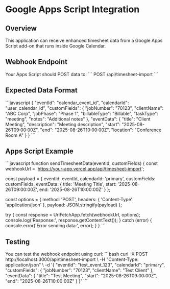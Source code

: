 # Google Apps Script Integration

## Overview
This application can receive enhanced timesheet data from a Google Apps Script add-on that runs inside Google Calendar.

## Webhook Endpoint
Your Apps Script should POST data to:
\`\`\`
POST /api/timesheet-import
\`\`\`

## Expected Data Format
\`\`\`javascript
{
  "eventId": "calendar_event_id",
  "calendarId": "user_calendar_id", 
  "customFields": {
    "jobNumber": "70123",
    "clientName": "ABC Corp",
    "jobPhase": "Phase 1",
    "billableType": "Billable",
    "taskType": "meeting",
    "notes": "Additional notes"
  },
  "eventData": {
    "title": "Client Meeting",
    "description": "Meeting description",
    "start": "2025-08-26T09:00:00Z",
    "end": "2025-08-26T10:00:00Z",
    "location": "Conference Room A"
  }
}
\`\`\`

## Apps Script Example
\`\`\`javascript
function sendTimesheetData(eventId, customFields) {
  const webhookUrl = 'https://your-app.vercel.app/api/timesheet-import';
  
  const payload = {
    eventId: eventId,
    calendarId: 'primary',
    customFields: customFields,
    eventData: {
      title: 'Meeting Title',
      start: '2025-08-26T09:00:00Z',
      end: '2025-08-26T10:00:00Z'
    }
  };
  
  const options = {
    method: 'POST',
    headers: {
      'Content-Type': 'application/json'
    },
    payload: JSON.stringify(payload)
  };
  
  try {
    const response = UrlFetchApp.fetch(webhookUrl, options);
    console.log('Response:', response.getContentText());
  } catch (error) {
    console.error('Error sending data:', error);
  }
}
\`\`\`

## Testing
You can test the webhook endpoint using curl:
\`\`\`bash
curl -X POST http://localhost:3000/api/timesheet-import \\
  -H "Content-Type: application/json" \\
  -d '{
    "eventId": "test_event_123",
    "calendarId": "primary",
    "customFields": {
      "jobNumber": "70123",
      "clientName": "Test Client"
    },
    "eventData": {
      "title": "Test Meeting",
      "start": "2025-08-26T09:00:00Z",
      "end": "2025-08-26T10:00:00Z"
    }
  }'
\`\`\`
